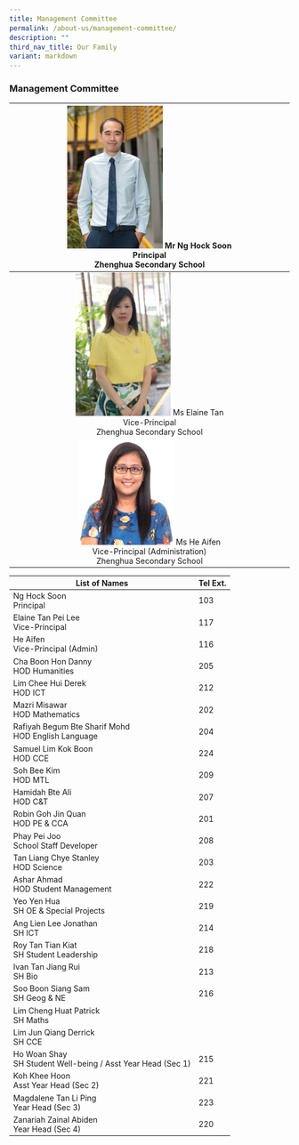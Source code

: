 ```yaml
---
title: Management Committee
permalink: /about-us/management-committee/
description: ""
third_nav_title: Our Family
variant: markdown
---
```

### Management Committee

| <img src="/images/principalsmessage.jpg" style="width:35%">  Mr Ng Hock Soon<br>Principal <br>Zhenghua Secondary School|
|:---:|
| <img src="/images/Ms-Elaine-Tan-200x300.jpg" style="width:35%">  Ms Elaine Tan <br> Vice-Principal <br>Zhenghua Secondary School|
| <img src="/images/VPA-Ms-Ai-Fen-271x300.jpg" style="width:35%">  Ms He Aifen <br>Vice-Principal (Administration) <br>Zhenghua Secondary School |

| List of Names| Tel Ext. | 
| -------- | -------- | 
|Ng Hock Soon <br>Principal     | 103     | 
|Elaine Tan Pei Lee <br> Vice-Principal | 117|
|He Aifen <br> Vice-Principal (Admin) | 116|
|Cha Boon Hon Danny <br> HOD Humanities | 205 |
|Lim Chee Hui Derek <br> HOD ICT | 212|
|Mazri Misawar <br> HOD Mathematics | 202|
|Rafiyah Begum Bte Sharif Mohd <br> HOD English Language | 204|
|Samuel Lim Kok Boon <br> HOD CCE | 224|
|Soh Bee Kim <br> HOD MTL | 209 |
|Hamidah Bte Ali <br> HOD C&amp;T | 207 |
|Robin Goh Jin Quan <br> HOD PE &amp; CCA | 201 |
|Phay Pei Joo <br> School Staff Developer | 208|
|Tan Liang Chye Stanley <br> HOD Science | 203 |
|Ashar Ahmad <br> HOD Student Management | 222 |
|Yeo Yen Hua <br> SH OE &amp; Special Projects | 219 |
|Ang Lien Lee Jonathan <br> SH ICT | 214 |
|Roy Tan Tian Kiat <br> SH Student Leadership |218 |
|Ivan Tan Jiang Rui <br> SH Bio |213|
|Soo Boon Siang Sam <br> SH Geog &amp; NE |216|
|Lim Cheng Huat Patrick  <br> SH Maths |    
|Lim Jun Qiang Derrick <br> SH CCE |      
|Ho Woan Shay <br> SH Student Well-being / Asst Year Head (Sec 1)|215|
|Koh Khee Hoon <br> Asst Year Head (Sec 2) | 221|
|Magdalene Tan Li Ping <br> Year Head (Sec 3)|223|
|Zanariah Zainal Abiden <br> Year Head (Sec 4)|220|